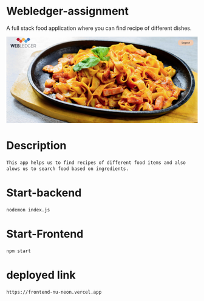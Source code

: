# Webledger-assignment
A full stack food application where you can find recipe of different dishes.


![Project Logo](./main.jpg) 

# Description
    This app helps us to find recipes of different food items and also alows us to search food based on ingredients.

# Start-backend 
    nodemon index.js

# Start-Frontend
    npm start

# deployed link
    https://frontend-nu-neon.vercel.app